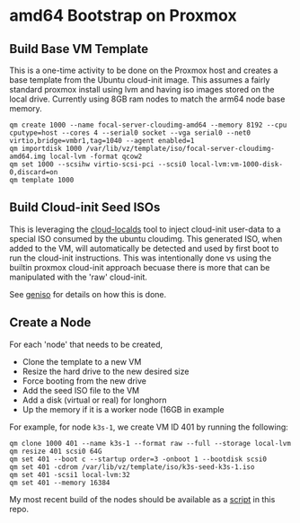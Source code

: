 # amd64 Bootstrap on Proxmox

## Build Base VM Template

This is a one-time activity to be done on the Proxmox host and creates a base template from the Ubuntu cloud-init image. This assumes a fairly standard proxmox install using lvm and having iso images stored on the local drive. Currently using 8GB ram nodes to match the arm64 node base memory. 

```
qm create 1000 --name focal-server-cloudimg-amd64 --memory 8192 --cpu cputype=host --cores 4 --serial0 socket --vga serial0 --net0 virtio,bridge=vmbr1,tag=1040 --agent enabled=1
qm importdisk 1000 /var/lib/vz/template/iso/focal-server-cloudimg-amd64.img local-lvm -format qcow2
qm set 1000 --scsihw virtio-scsi-pci --scsi0 local-lvm:vm-1000-disk-0,discard=on
qm template 1000
```

## Build Cloud-init Seed ISOs

This is leveraging the [cloud-localds](https://manpages.debian.org/testing/cloud-image-utils/cloud-localds.1.en.html) tool to inject cloud-init user-data to a special ISO consumed by the ubuntu cloudimg. This generated ISO, when added to the VM, will automatically be detected and used by first boot to run the cloud-init instructions. This was intentionally done vs using the builtin proxmox cloud-init approach becuase there is more that can be manipulated with the 'raw' cloud-init.

See [geniso](geniso) for details on how this is done.

## Create a Node 

For each 'node' that needs to be created,

* Clone the template to a new VM
* Resize the hard drive to the new desired size
* Force booting from the new drive
* Add the seed ISO file to the VM
* Add a disk (virtual or real) for longhorn
* Up the memory if it is a worker node (16GB in example

For example, for node `k3s-1`, we create VM ID 401 by running the following:

```shell
qm clone 1000 401 --name k3s-1 --format raw --full --storage local-lvm
qm resize 401 scsi0 64G
qm set 401 --boot c --startup order=3 -onboot 1 --bootdisk scsi0
qm set 401 -cdrom /var/lib/vz/template/iso/k3s-seed-k3s-1.iso
qm set 401 -scsi1 local-lvm:32
qm set 401 --memory 16384
```

My most recent build of the nodes should be available as a [script](/scripts) in this repo.